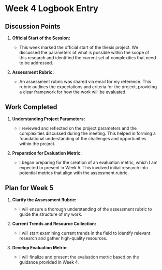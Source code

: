 
# Week 4 Logbook Entry

## Discussion Points

1. **Official Start of the Session:**
   - This week marked the official start of the thesis project. We discussed the parameters of what is possible within the scope of this research and identified the current set of complexities that need to be addressed.

2. **Assessment Rubric:**
   - An assessment rubric was shared via email for my reference. This rubric outlines the expectations and criteria for the project, providing a clear framework for how the work will be evaluated.

## Work Completed

1. **Understanding Project Parameters:**
   - I reviewed and reflected on the project parameters and the complexities discussed during the meeting. This helped in forming a foundational understanding of the challenges and opportunities within the project.

2. **Preparation for Evaluation Metric:**
   - I began preparing for the creation of an evaluation metric, which I am expected to present in Week 5. This involved initial research into potential metrics that align with the assessment rubric.

## Plan for Week 5

1. **Clarify the Assessment Rubric:**
   - I will ensure a thorough understanding of the assessment rubric to guide the structure of my work.

2. **Current Trends and Resource Collection:**
   - I will start examining current trends in the field to identify relevant research and gather high-quality resources.

3. **Develop Evaluation Metric:**
   - I will finalize and present the evaluation metric based on the guidance provided in Week 4.
